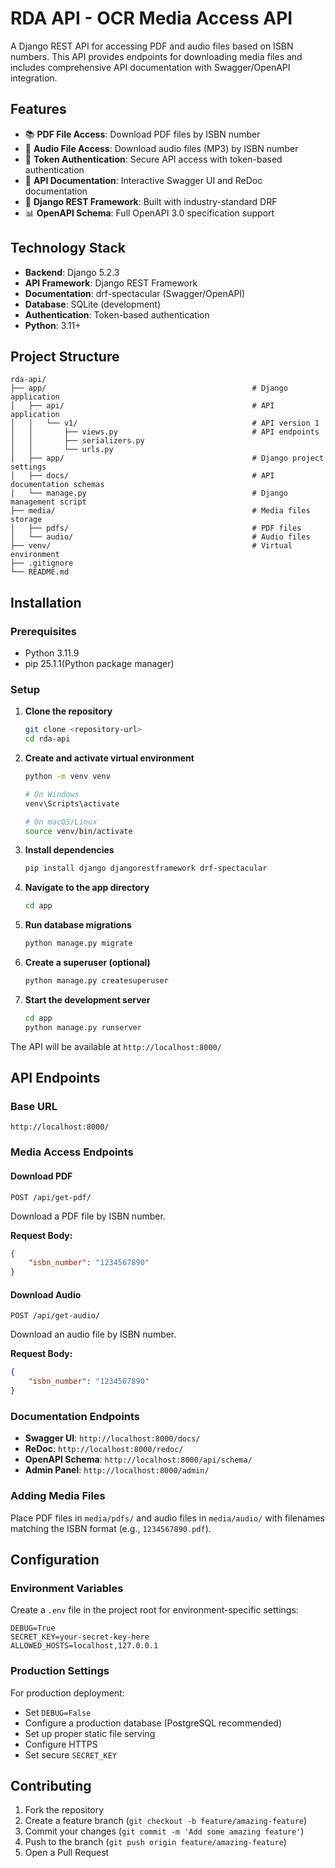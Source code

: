 # RDA API - OCR Media Access API

A Django REST API for accessing PDF and audio files based on ISBN numbers. This API provides endpoints for downloading media files and includes comprehensive API documentation with Swagger/OpenAPI integration.

## Features

- 📚 **PDF File Access**: Download PDF files by ISBN number
- 🎵 **Audio File Access**: Download audio files (MP3) by ISBN number
- 🔐 **Token Authentication**: Secure API access with token-based authentication
- 📖 **API Documentation**: Interactive Swagger UI and ReDoc documentation
- 🚀 **Django REST Framework**: Built with industry-standard DRF
- 📊 **OpenAPI Schema**: Full OpenAPI 3.0 specification support

## Technology Stack

- **Backend**: Django 5.2.3
- **API Framework**: Django REST Framework
- **Documentation**: drf-spectacular (Swagger/OpenAPI)
- **Database**: SQLite (development)
- **Authentication**: Token-based authentication
- **Python**: 3.11+

## Project Structure

```
rda-api/
├── app/                                              # Django application
│   ├── api/                                          # API application
│   │   └── v1/                                       # API version 1
│   │       ├── views.py                              # API endpoints
│   │       ├── serializers.py
│   │       └── urls.py
│   ├── app/                                          # Django project settings
│   ├── docs/                                         # API documentation schemas
│   └── manage.py                                     # Django management script
├── media/                                            # Media files storage
│   ├── pdfs/                                         # PDF files
│   └── audio/                                        # Audio files
├── venv/                                             # Virtual environment
├── .gitignore
└── README.md
```

## Installation

### Prerequisites

- Python 3.11.9
- pip 25.1.1(Python package manager)

### Setup

1. **Clone the repository**
   ```bash
   git clone <repository-url>
   cd rda-api
   ```

2. **Create and activate virtual environment**
   ```bash
   python -m venv venv
   
   # On Windows
   venv\Scripts\activate
   
   # On macOS/Linux
   source venv/bin/activate
   ```

3. **Install dependencies**
   ```bash
   pip install django djangorestframework drf-spectacular
   ```

4. **Navigate to the app directory**
   ```bash
   cd app
   ```

5. **Run database migrations**
   ```bash
   python manage.py migrate
   ```

6. **Create a superuser (optional)**
   ```bash
   python manage.py createsuperuser
   ```

7. **Start the development server**
   ```bash
   cd app
   python manage.py runserver
   ```

The API will be available at `http://localhost:8000/`

## API Endpoints

### Base URL
```
http://localhost:8000/
```

### Media Access Endpoints

#### Download PDF
```
POST /api/get-pdf/
```
Download a PDF file by ISBN number.

**Request Body:**
```json
{
    "isbn_number": "1234567890"
}
```

#### Download Audio
```
POST /api/get-audio/
```
Download an audio file by ISBN number.

**Request Body:**
```json
{
    "isbn_number": "1234567890"
}
```

### Documentation Endpoints

- **Swagger UI**: `http://localhost:8000/docs/`
- **ReDoc**: `http://localhost:8000/redoc/`
- **OpenAPI Schema**: `http://localhost:8000/api/schema/`
- **Admin Panel**: `http://localhost:8000/admin/`



### Adding Media Files
Place PDF files in `media/pdfs/` and audio files in `media/audio/` with filenames matching the ISBN format (e.g., `1234567890.pdf`).

## Configuration

### Environment Variables
Create a `.env` file in the project root for environment-specific settings:

```env
DEBUG=True
SECRET_KEY=your-secret-key-here
ALLOWED_HOSTS=localhost,127.0.0.1
```

### Production Settings
For production deployment:
- Set `DEBUG=False`
- Configure a production database (PostgreSQL recommended)
- Set up proper static file serving
- Configure HTTPS
- Set secure `SECRET_KEY`

## Contributing

1. Fork the repository
2. Create a feature branch (`git checkout -b feature/amazing-feature`)
3. Commit your changes (`git commit -m 'Add some amazing feature'`)
4. Push to the branch (`git push origin feature/amazing-feature`)
5. Open a Pull Request
